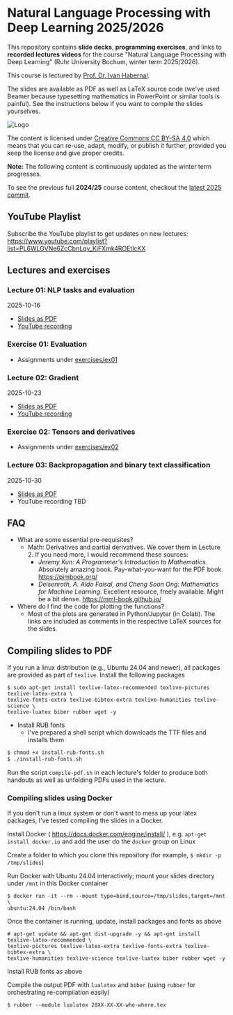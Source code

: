 # Natural Language Processing with Deep Learning 2025/2026

This repository contains **slide decks**, **programming exercises**, and links to **recorded lectures videos** for the course "Natural Language Processing with Deep Learning" (Ruhr University Bochum, winter term 2025/2026).

This course is lectured by [Prof. Dr. Ivan Habernal](https://www.trusthlt.org).

The slides are available as PDF as well as LaTeX source code (we've used Beamer because typesetting mathematics in PowerPoint or similar tools is painful). See the instructions below if you want to compile the slides yourselves.

![Logo](https://upload.wikimedia.org/wikipedia/commons/thumb/e/e5/CC_BY-SA_icon.svg/88px-CC_BY-SA_icon.svg.png)

The content is licensed under [Creative Commons CC BY-SA 4.0](https://creativecommons.org/licenses/by-sa/4.0/) which means that you can re-use, adapt, modify, or publish it further, provided you keep the license and give proper credits.

**Note:** The following content is continuously updated as the winter term progresses.

To see the previous full **2024/25** course content, checkout the [latest 2025 commit](https://github.com/trusthlt/nlp-with-deep-learning-lectures/tree/21220643af8459666e63573143645fae7f4da9b2).

## YouTube Playlist

Subscribe the YouTube playlist to get updates on new lectures: https://www.youtube.com/playlist?list=PL6WLGVNe6ZcCbnLqv_KjFXmk4ROEtlcKX

## Lectures and exercises

### Lecture 01: NLP tasks and evaluation

2025-10-16

* [Slides as PDF](/lectures/lecture01/pdf/nlpwdl2025-lecture01-handout.pdf)
* [YouTube recording](https://www.youtube.com/watch?v=9jWT7eh4eSc)

### Exercise 01: Evaluation

* Assignments under [exercises/ex01](exercises/ex01)

### Lecture 02: Gradient

2025-10-23

* [Slides as PDF](/lectures/lecture01/pdf/nlpwdl2025-lecture02-handout.pdf)
* [YouTube recording](https://www.youtube.com/watch?v=tLqtNWWzOCs)

### Exercise 02: Tensors and derivatives

* Assignments under [exercises/ex02](exercises/ex02)

### Lecture 03: Backpropagation and binary text classification

2025-10-30

* [Slides as PDF](/lectures/lecture01/pdf/nlpwdl2025-lecture03-handout.pdf)
* YouTube recording TBD



## FAQ

* What are some essential pre-requisites?
  * Math: Derivatives and partial derivatives. We cover them in Lecture 2. If you need more, I would recommend these sources:
    * *Jeremy Kun: A Programmer's Introduction to Mathematics.* Absolutely amazing book. Pay-what-you-want for the PDF book. https://pimbook.org/
    * *Deisenroth, A. Aldo Faisal, and Cheng Soon Ong: Mathematics for Machine Learning*. Excellent resource, freely available. Might be a bit dense. https://mml-book.github.io/
* Where do I find the code for plotting the functions?
  * Most of the plots are generated in Python/Jupyter (in Colab). The links are included as comments in the respective LaTeX sources for the slides.

## Compiling slides to PDF

If you run a linux distribution (e.g., Ubuntu 24.04 and newer), all packages are provided as part of `texlive`. Install the following packages

```plain
$ sudo apt-get install texlive-latex-recommended texlive-pictures texlive-latex-extra \
texlive-fonts-extra texlive-bibtex-extra texlive-humanities texlive-science \
texlive-luatex biber rubber wget -y
```

* Install RUB fonts
  * I've prepared a shell script which downloads the TTF files and installs them

```bash
$ chmod +x install-rub-fonts.sh
$ ./install-rub-fonts.sh
```

Run the script `compile-pdf.sh` in each lecture's folder to produce both handouts as well as unfolding PDFs used in the lecture.

### Compiling slides using Docker

If you don't run a linux system or don't want to mess up your latex packages, I've tested compiling the slides in a Docker.

Install Docker ( https://docs.docker.com/engine/install/ ), e.g. `apt-get install docker.io` and add the user do the `docker` group on Linux

Create a folder to which you clone this repository (for example, `$ mkdir -p /tmp/slides`)

Run Docker with Ubuntu 24.04 interactively; mount your slides directory under `/mnt` in this Docker container

```plain
$ docker run -it --rm --mount type=bind,source=/tmp/slides,target=/mnt \
ubuntu:24.04 /bin/bash
```

Once the container is running, update, install packages and fonts as above

```plain
# apt-get update && apt-get dist-upgrade -y && apt-get install texlive-latex-recommended \
texlive-pictures texlive-latex-extra texlive-fonts-extra texlive-bibtex-extra \
texlive-humanities texlive-science texlive-luatex biber rubber wget -y
```

Install RUB fonts as above

Compile the output PDF with `lualatex` and `biber` (using `rubber` for orchestrating re-compilation easily)

```plain
$ rubber --module lualatex 20XX-XX-XX-who-where.tex
```
